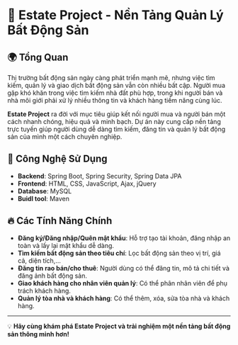 # 🏡 Estate Project - Nền Tảng Quản Lý Bất Động Sản

## 🌍 Tổng Quan  

Thị trường bất động sản ngày càng phát triển mạnh mẽ, nhưng việc tìm kiếm, quản lý và giao dịch bất động sản vẫn còn nhiều bất cập. Người mua gặp khó khăn trong việc tìm kiếm nhà đất phù hợp, trong khi người bán và nhà môi giới phải xử lý nhiều thông tin và khách hàng tiềm năng cùng lúc.  

**Estate Project** ra đời với mục tiêu giúp kết nối người mua và người bán một cách nhanh chóng, hiệu quả và minh bạch. Dự án này cung cấp nền tảng trực tuyến giúp người dùng dễ dàng tìm kiếm, đăng tin và quản lý bất động sản của mình một cách chuyên nghiệp.  

## 🚀 Công Nghệ Sử Dụng  

- **Backend**: Spring Boot, Spring Security, Spring Data JPA
- **Frontend**: HTML, CSS, JavaScript, Ajax, jQuery 
- **Database**: MySQL
- **Buidl tool**: Maven

## 🔥 Các Tính Năng Chính  

- **Đăng ký/Đăng nhập/Quên mật khẩu**: Hỗ trợ tạo tài khoản, đăng nhập an toàn và lấy lại mật khẩu dễ dàng.  
- **Tìm kiếm bất động sản theo tiêu chí**: Lọc bất động sản theo vị trí, giá cả, diện tích,...
- **Đăng tin rao bán/cho thuê**: Người dùng có thể đăng tin, mô tả chi tiết và đăng ảnh bất động sản.  
- **Giao khách hàng cho nhân viên quản lý**: Có thể phân nhân viên để phụ trách khách hàng.
- **Quản lý tòa nhà và khách hàng**: Có thể thêm, xóa, sửa tòa nhà và khách hàng.

---

💡 **Hãy cùng khám phá Estate Project và trải nghiệm một nền tảng bất động sản thông minh hơn!**  
